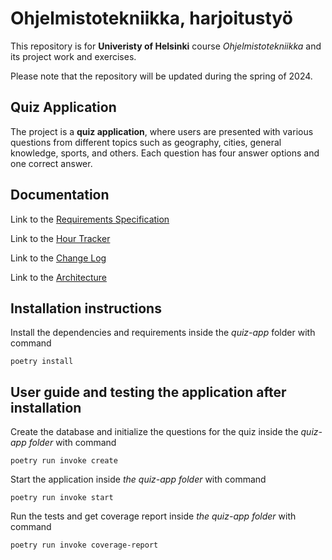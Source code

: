 # Ohjelmistotekniikka, harjoitustyö

This repository is for **Univeristy of Helsinki** course *Ohjelmistotekniikka* and its project work and exercises.

Please note that the repository will be updated during the spring of 2024.

## Quiz Application

The project is a **quiz application**, where users are presented with various questions from different topics such as geography, cities, general knowledge, sports, and others. Each question has four answer options and one correct answer.

## Documentation

Link to the [Requirements Specification](https://github.com/mikaelri/ot-harjoitustyo/blob/main/quiz-app/documentation/requirements_specification.md)

Link to the [Hour Tracker](https://github.com/mikaelri/ot-harjoitustyo/blob/main/quiz-app/documentation/hour_tracker.md)

Link to the  [Change Log](https://github.com/mikaelri/ot-harjoitustyo/blob/main/quiz-app/documentation/change_log.md)

Link to the  [Architecture](https://github.com/mikaelri/ot-harjoitustyo/blob/main/quiz-app/documentation/architecture.md)

## Installation instructions
Install the dependencies and requirements inside the *quiz-app* folder with command
```
poetry install
```
## User guide and testing the application after installation

Create the database and initialize the questions for the quiz inside the *quiz-app folder* with command
```
poetry run invoke create
```

Start the application inside *the quiz-app folder* with command
```
poetry run invoke start
```

Run the tests and get coverage report inside *the quiz-app folder* with command
```
poetry run invoke coverage-report
```
